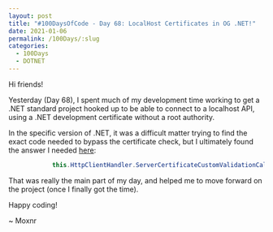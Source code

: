 ```yaml
---
layout: post
title: "#100DaysOfCode - Day 68: LocalHost Certificates in OG .NET!"
date: 2021-01-06
permalink: /100Days/:slug
categories: 
  - 100Days
  - DOTNET
---
```


Hi friends!

Yesterday (Day 68), I spent much of my development time working to get a .NET standard project hooked up to be able to connect to a localhost API, using a .NET development certificate without a root authority. 

In the specific version of .NET, it was a difficult matter trying to find the exact code needed to bypass the certificate check, but I ultimately found the answer I needed [here](https://stackoverflow.com/questions/38138952/bypass-invalid-ssl-certificate-in-net-core):

```csharp
            this.HttpClientHandler.ServerCertificateCustomValidationCallback = (message, cert, chain, errors) => { return true; };  //TODO-MO REM
```

That was really the main part of my day, and helped me to move forward on the project (once I finally got the time).

Happy coding!

~ Moxnr